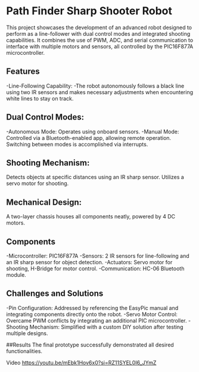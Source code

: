 # Path Finder Sharp Shooter Robot

This project showcases the development of an advanced robot designed to perform as a line-follower with dual control modes and integrated shooting capabilities. It combines the use of PWM, ADC, and serial communication to interface with multiple motors and sensors, all controlled by the PIC16F877A microcontroller.

## Features
-Line-Following Capability:
-The robot autonomously follows a black line using two IR sensors and makes necessary adjustments when encountering white lines to stay on track.

## Dual Control Modes:
-Autonomous Mode: Operates using onboard sensors.
-Manual Mode: Controlled via a Bluetooth-enabled app, allowing remote operation. Switching between modes is accomplished via interrupts.

## Shooting Mechanism:
Detects objects at specific distances using an IR sharp sensor.
Utilizes a servo motor for shooting.

## Mechanical Design:
A two-layer chassis houses all components neatly, powered by 4 DC motors.

## Components
-Microcontroller: PIC16F877A
-Sensors: 2 IR sensors for line-following and an IR sharp sensor for object detection.
-Actuators: Servo motor for shooting, H-Bridge for motor control.
-Communication: HC-06 Bluetooth module.

## Challenges and Solutions
-Pin Configuration: Addressed by referencing the EasyPic manual and integrating components directly onto the robot.
-Servo Motor Control: Overcame PWM conflicts by integrating an additional PIC microcontroller.
-Shooting Mechanism: Simplified with a custom DIY solution after testing multiple designs.

##Results
The final prototype successfully demonstrated all desired functionalities.

Video https://youtu.be/mEbk1Hov6x0?si=RZ11SYEL0I6_JYmZ
